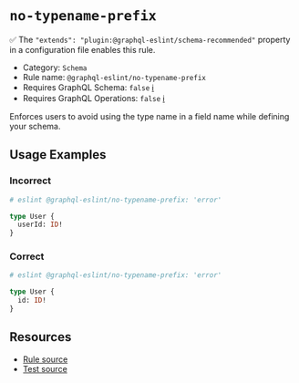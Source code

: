 # `no-typename-prefix`

✅ The `"extends": "plugin:@graphql-eslint/schema-recommended"` property in a configuration file enables this rule.

- Category: `Schema`
- Rule name: `@graphql-eslint/no-typename-prefix`
- Requires GraphQL Schema: `false` [ℹ️](../../README.md#extended-linting-rules-with-graphql-schema)
- Requires GraphQL Operations: `false` [ℹ️](../../README.md#extended-linting-rules-with-siblings-operations)

Enforces users to avoid using the type name in a field name while defining your schema.

## Usage Examples

### Incorrect

```graphql
# eslint @graphql-eslint/no-typename-prefix: 'error'

type User {
  userId: ID!
}
```

### Correct

```graphql
# eslint @graphql-eslint/no-typename-prefix: 'error'

type User {
  id: ID!
}
```

## Resources

- [Rule source](../../packages/plugin/src/rules/no-typename-prefix.ts)
- [Test source](../../packages/plugin/tests/no-typename-prefix.spec.ts)
